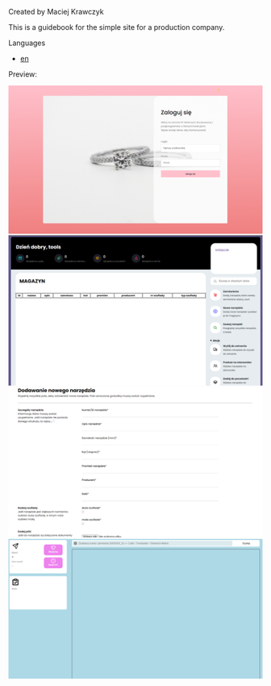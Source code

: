 Created by Maciej Krawczyk

This is a guidebook for the simple site for a production company.

Languages
- [en](https://github.com/MaciejKrawczyk/stelmach_production_site/tree/master/docs/en)

Preview:

![](/images/1.png)
![](/images/2.png)
![](/images/3.png)
![](/images/4.png)

